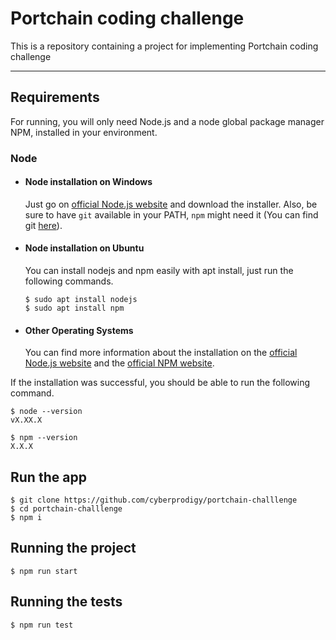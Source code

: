 # Portchain coding challenge

This is a repository containing a project for implementing Portchain coding challenge

---
## Requirements

For running, you will only need Node.js and a node global package manager NPM, installed in your environment.

### Node
- #### Node installation on Windows

  Just go on [official Node.js website](https://nodejs.org/) and download the installer.
Also, be sure to have `git` available in your PATH, `npm` might need it (You can find git [here](https://git-scm.com/)).

- #### Node installation on Ubuntu

  You can install nodejs and npm easily with apt install, just run the following commands.

      $ sudo apt install nodejs
      $ sudo apt install npm
- #### Other Operating Systems
  You can find more information about the installation on the [official Node.js website](https://nodejs.org/) and the [official NPM website](https://npmjs.org/).

If the installation was successful, you should be able to run the following command.

    $ node --version
    vX.XX.X

    $ npm --version
    X.X.X

###

## Run the app

    $ git clone https://github.com/cyberprodigy/portchain-challlenge
    $ cd portchain-challlenge
    $ npm i


## Running the project

    $ npm run start

## Running the tests

    $ npm run test
